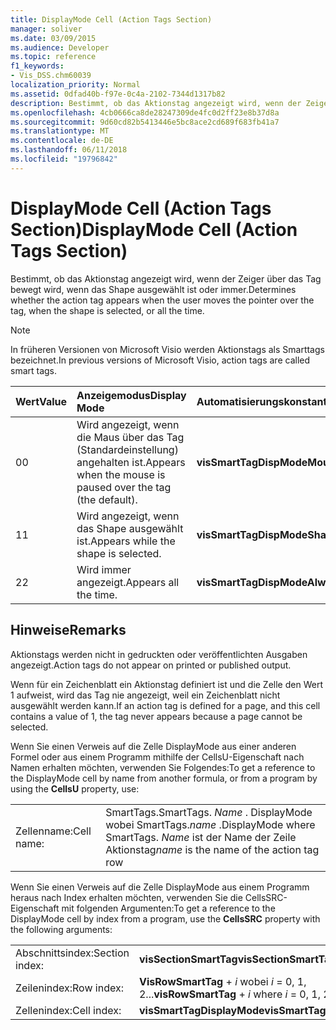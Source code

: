 ```yaml
---
title: DisplayMode Cell (Action Tags Section)
manager: soliver
ms.date: 03/09/2015
ms.audience: Developer
ms.topic: reference
f1_keywords:
- Vis_DSS.chm60039
localization_priority: Normal
ms.assetid: 0dfad40b-f97e-0c4a-2102-7344d1317b82
description: Bestimmt, ob das Aktionstag angezeigt wird, wenn der Zeiger über das Tag bewegt wird, wenn das Shape ausgewählt ist oder immer.
ms.openlocfilehash: 4cb0666ca8de28247309de4fc0d2ff23e8b37d8a
ms.sourcegitcommit: 9d60cd82b5413446e5bc8ace2cd689f683fb41a7
ms.translationtype: MT
ms.contentlocale: de-DE
ms.lasthandoff: 06/11/2018
ms.locfileid: "19796842"
---
```

# <a name="displaymode-cell-action-tags-section"></a><span data-ttu-id="95449-103">DisplayMode Cell (Action Tags Section)</span><span class="sxs-lookup"><span data-stu-id="95449-103">DisplayMode Cell (Action Tags Section)</span></span>

<span data-ttu-id="95449-104">Bestimmt, ob das Aktionstag angezeigt wird, wenn der Zeiger über das Tag bewegt wird, wenn das Shape ausgewählt ist oder immer.</span><span class="sxs-lookup"><span data-stu-id="95449-104">Determines whether the action tag appears when the user moves the pointer over the tag, when the shape is selected, or all the time.</span></span>
  
> [!NOTE]
> <span data-ttu-id="95449-105">In früheren Versionen von Microsoft Visio werden Aktionstags als Smarttags bezeichnet.</span><span class="sxs-lookup"><span data-stu-id="95449-105">In previous versions of Microsoft Visio, action tags are called smart tags.</span></span> 
  
|<span data-ttu-id="95449-106">**Wert**</span><span class="sxs-lookup"><span data-stu-id="95449-106">**Value**</span></span>|<span data-ttu-id="95449-107">**Anzeigemodus**</span><span class="sxs-lookup"><span data-stu-id="95449-107">**Display Mode**</span></span>|<span data-ttu-id="95449-108">**Automatisierungskonstante**</span><span class="sxs-lookup"><span data-stu-id="95449-108">**Automation constant**</span></span>|
|:-----|:-----|:-----|
| <span data-ttu-id="95449-109">0</span><span class="sxs-lookup"><span data-stu-id="95449-109">0</span></span>  <br/> | <span data-ttu-id="95449-110">Wird angezeigt, wenn die Maus über das Tag (Standardeinstellung) angehalten ist.</span><span class="sxs-lookup"><span data-stu-id="95449-110">Appears when the mouse is paused over the tag (the default).</span></span>  <br/> |<span data-ttu-id="95449-111">**visSmartTagDispModeMouseOver**</span><span class="sxs-lookup"><span data-stu-id="95449-111">**visSmartTagDispModeMouseOver**</span></span> <br/> |
| <span data-ttu-id="95449-112">1</span><span class="sxs-lookup"><span data-stu-id="95449-112">1</span></span>  <br/> | <span data-ttu-id="95449-113">Wird angezeigt, wenn das Shape ausgewählt ist.</span><span class="sxs-lookup"><span data-stu-id="95449-113">Appears while the shape is selected.</span></span>  <br/> |<span data-ttu-id="95449-114">**visSmartTagDispModeShapeSelected**</span><span class="sxs-lookup"><span data-stu-id="95449-114">**visSmartTagDispModeShapeSelected**</span></span> <br/> |
| <span data-ttu-id="95449-115">2</span><span class="sxs-lookup"><span data-stu-id="95449-115">2</span></span>  <br/> | <span data-ttu-id="95449-116">Wird immer angezeigt.</span><span class="sxs-lookup"><span data-stu-id="95449-116">Appears all the time.</span></span>  <br/> |<span data-ttu-id="95449-117">**visSmartTagDispModeAlways**</span><span class="sxs-lookup"><span data-stu-id="95449-117">**visSmartTagDispModeAlways**</span></span> <br/> |
   
## <a name="remarks"></a><span data-ttu-id="95449-118">Hinweise</span><span class="sxs-lookup"><span data-stu-id="95449-118">Remarks</span></span>

<span data-ttu-id="95449-119">Aktionstags werden nicht in gedruckten oder veröffentlichten Ausgaben angezeigt.</span><span class="sxs-lookup"><span data-stu-id="95449-119">Action tags do not appear on printed or published output.</span></span> 
  
<span data-ttu-id="95449-120">Wenn für ein Zeichenblatt ein Aktionstag definiert ist und die Zelle den Wert 1 aufweist, wird das Tag nie angezeigt, weil ein Zeichenblatt nicht ausgewählt werden kann.</span><span class="sxs-lookup"><span data-stu-id="95449-120">If an action tag is defined for a page, and this cell contains a value of 1, the tag never appears because a page cannot be selected.</span></span> 
  
<span data-ttu-id="95449-121">Wenn Sie einen Verweis auf die Zelle DisplayMode aus einer anderen Formel oder aus einem Programm mithilfe der CellsU-Eigenschaft nach Namen erhalten möchten, verwenden Sie Folgendes:</span><span class="sxs-lookup"><span data-stu-id="95449-121">To get a reference to the DisplayMode cell by name from another formula, or from a program by using the **CellsU** property, use:</span></span> 
  
|||
|:-----|:-----|
| <span data-ttu-id="95449-122">Zellenname:</span><span class="sxs-lookup"><span data-stu-id="95449-122">Cell name:</span></span>  <br/> | <span data-ttu-id="95449-123">SmartTags.</span><span class="sxs-lookup"><span data-stu-id="95449-123">SmartTags.</span></span>  <span data-ttu-id="95449-124">*Name* . DisplayMode wobei SmartTags.</span><span class="sxs-lookup"><span data-stu-id="95449-124">*name*  .DisplayMode           where SmartTags.</span></span> <span data-ttu-id="95449-125">*Name* ist der Name der Zeile Aktionstag</span><span class="sxs-lookup"><span data-stu-id="95449-125">*name*  is the name of the action tag row</span></span>  <br/> |
   
<span data-ttu-id="95449-126">Wenn Sie einen Verweis auf die Zelle DisplayMode aus einem Programm heraus nach Index erhalten möchten, verwenden Sie die CellsSRC-Eigenschaft mit folgenden Argumenten:</span><span class="sxs-lookup"><span data-stu-id="95449-126">To get a reference to the DisplayMode cell by index from a program, use the **CellsSRC** property with the following arguments:</span></span> 
  
|||
|:-----|:-----|
| <span data-ttu-id="95449-127">Abschnittsindex:</span><span class="sxs-lookup"><span data-stu-id="95449-127">Section index:</span></span>  <br/> |<span data-ttu-id="95449-128">**visSectionSmartTag**</span><span class="sxs-lookup"><span data-stu-id="95449-128">**visSectionSmartTag**</span></span> <br/> |
| <span data-ttu-id="95449-129">Zeilenindex:</span><span class="sxs-lookup"><span data-stu-id="95449-129">Row index:</span></span>  <br/> |<span data-ttu-id="95449-130">**VisRowSmartTag** +  *i* wobei *i* = 0, 1, 2...</span><span class="sxs-lookup"><span data-stu-id="95449-130">**visRowSmartTag** +  *i*            where  *i*  = 0, 1, 2...</span></span>  <br/> |
| <span data-ttu-id="95449-131">Zellenindex:</span><span class="sxs-lookup"><span data-stu-id="95449-131">Cell index:</span></span>  <br/> |<span data-ttu-id="95449-132">**visSmartTagDisplayMode**</span><span class="sxs-lookup"><span data-stu-id="95449-132">**visSmartTagDisplayMode**</span></span> <br/> |
   

